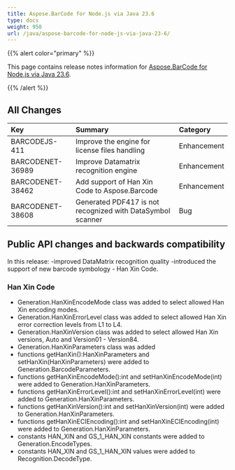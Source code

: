 ```yaml
---
title: Aspose.BarCode for Node.js via Java 23.6
type: docs
weight: 950
url: /java/aspose-barcode-for-node-js-via-java-23-6/
---
```


{{% alert color="primary" %}} 

This page contains release notes information for [Aspose.BarCode for Node.js via Java 23.6](https://downloads.aspose.com/barcode/nodejs/new-releases/aspose.barcode-for-node.js-via-java-23.6/).

{{% /alert %}} 
## **All Changes**

|**Key**|**Summary**|**Category**|
| :- | :- | :- |
|BARCODEJS-411|Improve the engine for license files handling|Enhancement|
|BARCODENET-36989|Improve Datamatrix recognition engine|Enhancement|
|BARCODENET-38462|Add support of Han Xin Code to Aspose.Barcode|Enhancement|
|BARCODENET-38608|Generated PDF417 is not recognized with DataSymbol scanner|Bug|

## Public API changes and backwards compatibility

In this release:
-improved DataMatrix recognition quality
-introduced the support of new barcode symbology - Han Xin Code.

### Han Xin Code

- Generation.HanXinEncodeMode class was added to select allowed Han Xin encoding modes.
- Generation.HanXinErrorLevel class was added to select allowed Han Xin error correction levels from L1 to L4.
- Generation.HanXinVersion class was added to select allowed Han Xin versions, Auto and Version01 - Version84.
- Generation.HanXinParameters class was added
- functions getHanXin():HanXinParameters and setHanXin(HanXinParameters) were added to Generation.BarcodeParameters.
- functions getHanXinEncodeMode():int and setHanXinEncodeMode(int) were added to Generation.HanXinParameters.
- functions getHanXinErrorLevel():int and setHanXinErrorLevel(int) were added to Generation.HanXinParameters.
- functions getHanXinVersion():int and setHanXinVersion(int) were added to Generation.HanXinParameters.
- functions getHanXinECIEncoding():int and setHanXinECIEncoding(int) were added to Generation.HanXinParameters.
- constants HAN_XIN and GS_1_HAN_XIN constants were added to Generation.EncodeTypes.
- constants HAN_XIN and GS_1_HAN_XIN values were added to Recognition.DecodeType.

